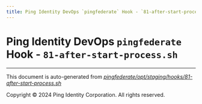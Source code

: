 ```yaml
---
title: Ping Identity DevOps `pingfederate` Hook - `81-after-start-process.sh`
---
```


# Ping Identity DevOps `pingfederate` Hook - `81-after-start-process.sh`

---
This document is auto-generated from _[pingfederate/opt/staging/hooks/81-after-start-process.sh](https://github.com/pingidentity/pingidentity-docker-builds/blob/master/pingfederate/opt/staging/hooks/81-after-start-process.sh)_

Copyright © 2024 Ping Identity Corporation. All rights reserved.
